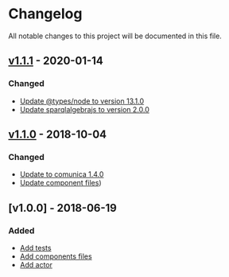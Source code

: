 # Changelog
All notable changes to this project will be documented in this file.

<a name="v1.1.1"></a>
## [v1.1.1](https://github.com/rdfostrich/comunica-actor-rdf-resolve-quad-pattern-ostrich/compare/v1.1.0...v1.1.1) - 2020-01-14

### Changed
* [Update @types/node to version 13.1.0](https://github.com/rdfostrich/comunica-actor-rdf-resolve-quad-pattern-ostrich/commit/85e284992aca6dfa8bea6912a206a46c2b890113)
* [Update sparqlalgebrajs to version 2.0.0](https://github.com/rdfostrich/comunica-actor-rdf-resolve-quad-pattern-ostrich/commit/bbe83b4ed434ba50aa56ffcde656c30488bd725b)

<a name="v1.1.0"></a>
## [v1.1.0](https://github.com/rdfostrich/comunica-actor-rdf-resolve-quad-pattern-ostrich/compare/v1.0.0...v1.1.0) - 2018-10-04

### Changed
* [Update to comunica 1.4.0](https://github.com/rdfostrich/comunica-actor-rdf-resolve-quad-pattern-ostrich/commit/a60ebea3a06e496bb22e21f85f8c38766c8e36c1)
* [Update component files](https://github.com/rdfostrich/comunica-actor-rdf-resolve-quad-pattern-ostrich/commit/c7a825c98d9b549a752dec66dbc6c6567f5ef580))

<a name="v1.0.0"></a>
## [v1.0.0] - 2018-06-19

### Added
* [Add tests](https://github.com/rdfostrich/comunica-actor-rdf-resolve-quad-pattern-ostrich/commit/4f2e957864aab6b5e8c04365534d7f1a2fa9ad71)
* [Add components files](https://github.com/rdfostrich/comunica-actor-rdf-resolve-quad-pattern-ostrich/commit/61e30504e2f2453f65550d6ef0fdcf04234e0939)
* [Add actor](https://github.com/rdfostrich/comunica-actor-rdf-resolve-quad-pattern-ostrich/commit/f38615dbb5989a362b7a1c4d0c1565652a24668f)
